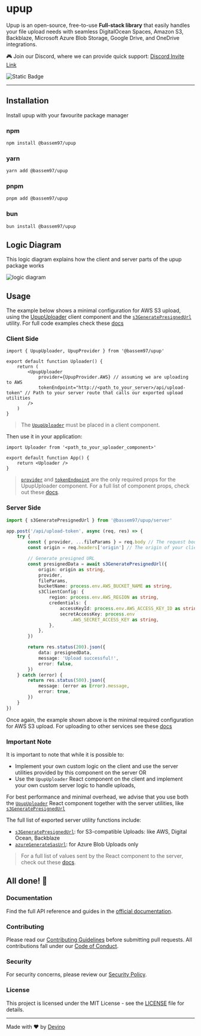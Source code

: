 # upup

Upup is an open-source, free-to-use **Full-stack library** that easily handles your file upload needs with seamless DigitalOcean Spaces, Amazon S3, Backblaze, Microsoft Azure Blob Storage, Google Drive, and OneDrive integrations.

🎮 Join our Discord, where we can provide quick support: [Discord Invite Link](https://discord.gg/ny5WUE9ayc)

![Static Badge](https://img.shields.io/badge/gzipped-206kb-4ba0f6)

---

## Installation

Install upup with your favourite package manager

### npm

```bash
npm install @bassem97/upup
```

### yarn

```bash
yarn add @bassem97/upup
```

### pnpm

```bash
pnpm add @bassem97/upup
```

### bun

```bash
bun install @bassem97/upup
```

## Logic Diagram

This logic diagram explains how the client and server parts of the upup package works

![logic diagram](https://i.ibb.co/8gzsPXqp/Screenshot-2025-01-30-at-14-10-24.png)

## Usage

The example below shows a minimal configuration for AWS S3 upload, using the [UpupUploader](https://upup-landing-page.vercel.app/docs/category/upupuploader) client component and the [`s3GeneratePresignedUrl`](https://upup-landing-page.vercel.app/docs/api-reference/s3-generate-presigned-url) utility. For full code examples check these [docs](https://upup-landing-page.vercel.app/docs/code-examples)

### Client Side

```tsx
import { UpupUploader, UpupProvider } from '@bassem97/upup'

export default function Uploader() {
    return (
        <UpupUploader
            provider={UpupProvider.AWS} // assuming we are uploading to AWS
            tokenEndpoint="http://<path_to_your_server>/api/upload-token" // Path to your server route that calls our exported upload utilities
        />
    )
}
```

> The [`UpupUploader`](https://upup-landing-page.vercel.app/docs/category/upupuploader) must be placed in a client component.

Then use it in your application:

```tsx
import Uploader from '<path_to_your_uploader_component>'

export default function App() {
    return <Uploader />
}
```

> [`provider`](https://upup-landing-page.vercel.app/docs/api-reference/upupuploader/required-props#provider) and [`tokenEndpoint`](https://upup-landing-page.vercel.app/docs/api-reference/upupuploader/required-props#tokenendpoint) are the only required props for the UpupUploader component. For a full list of component props, check out these [docs](https://upup-landing-page.vercel.app/docs/category/upupuploader).

### Server Side

```ts
import { s3GeneratePresignedUrl } from '@bassem97/upup/server'

app.post('/api/upload-token', async (req, res) => {
    try {
        const { provider, ...fileParams } = req.body // The request body sent from the `UpupUploader` client component
        const origin = req.headers['origin'] // The origin of your client application

        // Generate presigned URL
        const presignedData = await s3GeneratePresignedUrl({
            origin: origin as string,
            provider,
            fileParams,
            bucketName: process.env.AWS_BUCKET_NAME as string,
            s3ClientConfig: {
                region: process.env.AWS_REGION as string,
                credentials: {
                    accessKeyId: process.env.AWS_ACCESS_KEY_ID as string,
                    secretAccessKey: process.env
                        .AWS_SECRET_ACCESS_KEY as string,
                },
            },
        })

        return res.status(200).json({
            data: presignedData,
            message: 'Upload successful!',
            error: false,
        })
    } catch (error) {
        return res.status(500).json({
            message: (error as Error).message,
            error: true,
        })
    }
})
```

Once again, the example shown above is the minimal required configuration for AWS S3 upload. For uploading to other services see these [docs](https://upup-landing-page.vercel.app/docs/code-examples)

### Important Note

It is important to note that while it is possible to:

-   Implement your own custom logic on the client and use the server utilities provided by this component on the server OR
-   Use the `UpupUploader` React component on the client and implement your own custom server logic to handle uploads,

For best performance and minimal overhead, we advise that you use both the [`UpupUploader`](https://upup-landing-page.vercel.app/docs/category/upupuploader) React component together with the server utilities, like [`s3GeneratePresignedUrl`](https://upup-landing-page.vercel.app/docs/api-reference/s3-generate-presigned-url)

The full list of exported server utility functions include:

-   [`s3GeneratePresignedUrl`](https://upup-landing-page.vercel.app/docs/api-reference/s3-generate-presigned-url): for S3-compatible Uploads: like AWS, Digital Ocean, Backblaze
-   [`azureGenerateSasUrl`](https://upup-landing-page.vercel.app/docs/api-reference/azure-generate-sas-url): for Azure Blob Uploads only

> For a full list of values sent by the React component to the server, check out these [docs](https://upup-landing-page.vercel.app/docs/api-reference/upupuploader/required-props#tokenendpoint).

## All done! 🎉

### Documentation

Find the full API reference and guides in the [official documentation](https://upup-landing-page.vercel.app/docs).

### Contributing

Please read our [Contributing Guidelines](CONTRIBUTING) before submitting pull requests. All contributions fall under our [Code of Conduct](CODE_OF_CONDUCT).

### Security

For security concerns, please review our [Security Policy](SECURITY).

### License

This project is licensed under the MIT License - see the [LICENSE](LICENSE) file for details.

---

Made with ❤️ by [Devino](https://devino.ca/)
